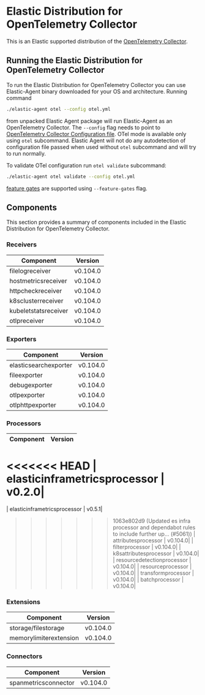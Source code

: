 # Elastic Distribution for OpenTelemetry Collector

This is an Elastic supported distribution of the [OpenTelemetry Collector](https://github.com/open-telemetry/opentelemetry-collector).

## Running the Elastic Distribution for OpenTelemetry Collector

To run the Elastic Distribution for OpenTelemetry Collector you can use Elastic-Agent binary downloaded for your OS and architecture. 
Running command 

```bash
./elastic-agent otel --config otel.yml
```

from unpacked Elastic Agent package will run Elastic-Agent as an OpenTelemetry Collector. The `--config` flag needs to point to [OpenTelemetry Collector Configuration file](https://opentelemetry.io/docs/collector/configuration/). OTel mode is available only using `otel` subcommand. Elastic Agent will not do any autodetection of configuration file passed when used without `otel` subcommand and will try to run normally.


To validate OTel configuration run `otel validate` subcommand:

```bash
./elastic-agent otel validate --config otel.yml
```

[feature gates](https://github.com/open-telemetry/opentelemetry-collector/blob/main/featuregate/README.md#controlling-gates) are supported using `--feature-gates` flag.

## Components

This section provides a summary of components included in the Elastic Distribution for OpenTelemetry Collector.


### Receivers

| Component | Version |
|---|---|
| filelogreceiver | v0.104.0|
| hostmetricsreceiver | v0.104.0|
| httpcheckreceiver | v0.104.0|
| k8sclusterreceiver | v0.104.0|
| kubeletstatsreceiver | v0.104.0|
| otlpreceiver | v0.104.0|




### Exporters

| Component | Version |
|---|---|
| elasticsearchexporter | v0.104.0|
| fileexporter | v0.104.0|
| debugexporter | v0.104.0|
| otlpexporter | v0.104.0|
| otlphttpexporter | v0.104.0|




### Processors

| Component | Version |
|---|---|
<<<<<<< HEAD
| elasticinframetricsprocessor | v0.2.0|
=======
| elasticinframetricsprocessor | v0.5.1|
>>>>>>> 1063e802d9 (Updated es infra processor and dependabot rules to include further up… (#5061))
| attributesprocessor | v0.104.0|
| filterprocessor | v0.104.0|
| k8sattributesprocessor | v0.104.0|
| resourcedetectionprocessor | v0.104.0|
| resourceprocessor | v0.104.0|
| transformprocessor | v0.104.0|
| batchprocessor | v0.104.0|




### Extensions

| Component | Version |
|---|---|
| storage/filestorage | v0.104.0|
| memorylimiterextension | v0.104.0|




### Connectors

| Component | Version |
|---|---|
| spanmetricsconnector | v0.104.0|

